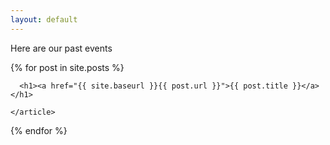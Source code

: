 ```yaml
---
layout: default
---
```


<p>Here are our past events</p>

<div class="posts">
  {% for post in site.posts %}
    <article class="post">

      <h1><a href="{{ site.baseurl }}{{ post.url }}">{{ post.title }}</a></h1>

    </article>
  {% endfor %}
</div>
